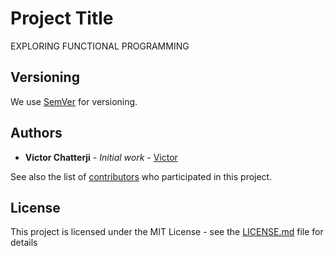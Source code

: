 # Project Title

EXPLORING FUNCTIONAL PROGRAMMING

## Versioning

We use [SemVer](http://semver.org/) for versioning.

## Authors

* **Victor Chatterji** - *Initial work* - [Victor](https://github.com/VictorChatterji)

See also the list of [contributors](https://github.com/your/project/contributors) who participated in this project.

## License

This project is licensed under the MIT License - see the [LICENSE.md](LICENSE.md) file for details
